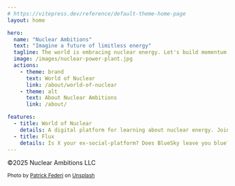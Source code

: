 ```yaml
---
# https://vitepress.dev/reference/default-theme-home-page
layout: home

hero:
  name: "Nuclear Ambitions"
  text: "Imagine a future of limitless energy"
  tagline: The world is embracing nuclear energy. Let's build momentum.
  image: /images/nuclear-power-plant.jpg
  actions:
    - theme: brand
      text: World of Nuclear
      link: /about/world-of-nuclear
    - theme: alt
      text: About Nuclear Ambitions
      link: /about/

features:
  - title: World of Nuclear
    details: A digital platform for learning about nuclear energy. Join Zanzibar, Nuclear Hero, in his quest to empower the world.
  - title: Flux
    details: Is X your ex-social-platform? Does BlueSky leave you blue? Does Reddit make you red in the face? Try fluxing your power on Flux.
---
```


&copy;2025 Nuclear Ambitions LLC

<span style="font-size:smaller">Photo by <a href="https://unsplash.com/@federi?utm_content=creditCopyText&utm_medium=referral&utm_source=unsplash">Patrick Federi</a> on <a href="https://unsplash.com/photos/white-smoke-coming-out-from-green-field-uvtUELc92SI?utm_content=creditCopyText&utm_medium=referral&utm_source=unsplash">Unsplash</a></span>
